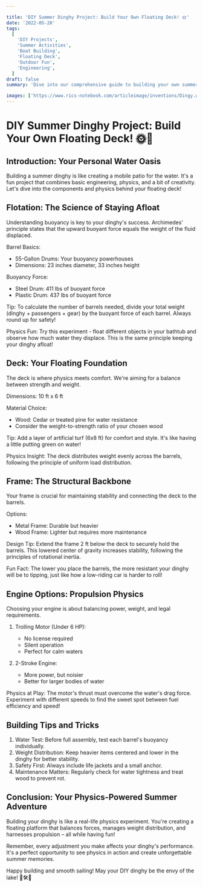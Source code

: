 ```yaml
---

title: 'DIY Summer Dinghy Project: Build Your Own Floating Deck! 🌞'
date: '2022-05-20'
tags:
  [
    'DIY Projects',
    'Summer Activities',
    'Boat Building',
    'Floating Deck',
    'Outdoor Fun',
    'Engineering',
  ]
draft: false
summary: 'Dive into our comprehensive guide to building your own summer dinghy. From flotation and decking to the engine, learn how to create a fun and functional floating deck for your summer adventures. 🚤'

images: ['https://www.rics-notebook.com/articleimage/inventions/Dingy.webp']
---
```


# DIY Summer Dinghy Project: Build Your Own Floating Deck! 🌞🚤

## Introduction: Your Personal Water Oasis

Building a summer dinghy is like creating a mobile patio for the water. It's a fun project that combines basic engineering, physics, and a bit of creativity. Let's dive into the components and physics behind your floating deck!

## Flotation: The Science of Staying Afloat

Understanding buoyancy is key to your dinghy's success. Archimedes' principle states that the upward buoyant force equals the weight of the fluid displaced.

Barrel Basics:
- 55-Gallon Drums: Your buoyancy powerhouses
- Dimensions: 23 inches diameter, 33 inches height

Buoyancy Force:
- Steel Drum: 411 lbs of buoyant force
- Plastic Drum: 437 lbs of buoyant force

Tip: To calculate the number of barrels needed, divide your total weight (dinghy + passengers + gear) by the buoyant force of each barrel. Always round up for safety!

Physics Fun: Try this experiment - float different objects in your bathtub and observe how much water they displace. This is the same principle keeping your dinghy afloat!

## Deck: Your Floating Foundation

The deck is where physics meets comfort. We're aiming for a balance between strength and weight.

Dimensions: 10 ft x 6 ft

Material Choice:
- Wood: Cedar or treated pine for water resistance
- Consider the weight-to-strength ratio of your chosen wood

Tip: Add a layer of artificial turf (6x8 ft) for comfort and style. It's like having a little putting green on water!

Physics Insight: The deck distributes weight evenly across the barrels, following the principle of uniform load distribution.

## Frame: The Structural Backbone

Your frame is crucial for maintaining stability and connecting the deck to the barrels.

Options:
- Metal Frame: Durable but heavier
- Wood Frame: Lighter but requires more maintenance

Design Tip: Extend the frame 2 ft below the deck to securely hold the barrels. This lowered center of gravity increases stability, following the principles of rotational inertia.

Fun Fact: The lower you place the barrels, the more resistant your dinghy will be to tipping, just like how a low-riding car is harder to roll!

## Engine Options: Propulsion Physics

Choosing your engine is about balancing power, weight, and legal requirements.

1. Trolling Motor (Under 6 HP):
   - No license required
   - Silent operation
   - Perfect for calm waters

2. 2-Stroke Engine:
   - More power, but noisier
   - Better for larger bodies of water

Physics at Play: The motor's thrust must overcome the water's drag force. Experiment with different speeds to find the sweet spot between fuel efficiency and speed!

## Building Tips and Tricks

1. Water Test: Before full assembly, test each barrel's buoyancy individually.
2. Weight Distribution: Keep heavier items centered and lower in the dinghy for better stability.
3. Safety First: Always include life jackets and a small anchor.
4. Maintenance Matters: Regularly check for water tightness and treat wood to prevent rot.

## Conclusion: Your Physics-Powered Summer Adventure

Building your dinghy is like a real-life physics experiment. You're creating a floating platform that balances forces, manages weight distribution, and harnesses propulsion – all while having fun!

Remember, every adjustment you make affects your dinghy's performance. It's a perfect opportunity to see physics in action and create unforgettable summer memories.

Happy building and smooth sailing! May your DIY dinghy be the envy of the lake! 🌊🛠️🎉